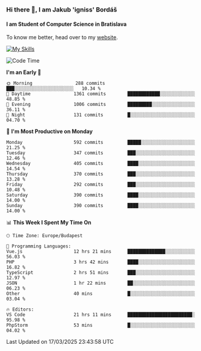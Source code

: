 ### Hi there 👋, I am Jakub 'igniss' Bordáš

#### I am Student of Computer Science in Bratislava
To know me better, head over to my [website](https://bordas.sk).

[![My Skills](https://skillicons.dev/icons?i=js,typescript,html,css,figma,svelte,vue,next,postgresql,nest,express,nodejs)](https://bordas.sk)


<!--START_SECTION:waka-->
![Code Time](http://img.shields.io/badge/Code%20Time-1%2C735%20hrs%2012%20mins-blue)

**I'm an Early 🐤** 

```text
🌞 Morning                288 commits         ███░░░░░░░░░░░░░░░░░░░░░░   10.34 % 
🌆 Daytime                1361 commits        ████████████░░░░░░░░░░░░░   48.85 % 
🌃 Evening                1006 commits        █████████░░░░░░░░░░░░░░░░   36.11 % 
🌙 Night                  131 commits         █░░░░░░░░░░░░░░░░░░░░░░░░   04.70 % 
```
📅 **I'm Most Productive on Monday** 

```text
Monday                   592 commits         █████░░░░░░░░░░░░░░░░░░░░   21.25 % 
Tuesday                  347 commits         ███░░░░░░░░░░░░░░░░░░░░░░   12.46 % 
Wednesday                405 commits         ████░░░░░░░░░░░░░░░░░░░░░   14.54 % 
Thursday                 370 commits         ███░░░░░░░░░░░░░░░░░░░░░░   13.28 % 
Friday                   292 commits         ███░░░░░░░░░░░░░░░░░░░░░░   10.48 % 
Saturday                 390 commits         ████░░░░░░░░░░░░░░░░░░░░░   14.00 % 
Sunday                   390 commits         ████░░░░░░░░░░░░░░░░░░░░░   14.00 % 
```


📊 **This Week I Spent My Time On** 

```text
🕑︎ Time Zone: Europe/Budapest

💬 Programming Languages: 
Vue.js                   12 hrs 21 mins      ██████████████░░░░░░░░░░░   56.03 % 
PHP                      3 hrs 42 mins       ████░░░░░░░░░░░░░░░░░░░░░   16.82 % 
TypeScript               2 hrs 51 mins       ███░░░░░░░░░░░░░░░░░░░░░░   12.97 % 
JSON                     1 hr 22 mins        ██░░░░░░░░░░░░░░░░░░░░░░░   06.23 % 
Other                    40 mins             █░░░░░░░░░░░░░░░░░░░░░░░░   03.04 % 

🔥 Editors: 
VS Code                  21 hrs 11 mins      ████████████████████████░   95.98 % 
PhpStorm                 53 mins             █░░░░░░░░░░░░░░░░░░░░░░░░   04.02 % 
```


 Last Updated on 17/03/2025 23:43:58 UTC
<!--END_SECTION:waka-->
